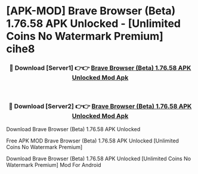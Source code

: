 # [APK-MOD] Brave Browser (Beta) 1.76.58 APK Unlocked - [Unlimited Coins No Watermark Premium] cihe8



<div align="center">
<h3>🔴 Download [Server1] 👉👉 <a href="https://momento.my/?title=Brave_Browser_(Beta)_1.76.58_APK_Unlocked">Brave Browser (Beta) 1.76.58 APK Unlocked Mod Apk</a></h3><br>

<h3>🔴 Download [Server2] 👉👉 <a href="https://momento.my/?title=Brave_Browser_(Beta)_1.76.58_APK_Unlocked">Brave Browser (Beta) 1.76.58 APK Unlocked Mod Apk</a></h3>
</div>



Download Brave Browser (Beta) 1.76.58 APK Unlocked 

Free APK MOD Brave Browser (Beta) 1.76.58 APK Unlocked [Unlimited Coins No Watermark Premium]

Download Brave Browser (Beta) 1.76.58 APK Unlocked [Unlimited Coins No Watermark Premium] Mod For Android
